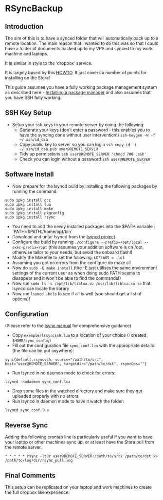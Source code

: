 # RSyncBackup

## Introduction

The aim of this is to have a synced folder that will automatically back up to a remote location. The main reason that I wanted to do this was so that I could have a folder of documents backed up to my VPS and synced to my work machine and laptops.

It is similar in style to the 'dropbox' service.

It is largely based by this [HOWTO](http://fak3r.com/2009/09/14/howto-build-your-own-open-source-dropbox-clone/). It just covers a number of points for installing on the Stora!

This guide assumes you have a fully working package management system as described here - [Installing a package manager](Installing_a_package_manager.md) and also assumes that you have SSH fully working.

## SSH Key Setup

- Setup your ssh keys to your remote server by doing the following:
  - Generate your keys (don't enter a password - this enables you to have the syncing done without user intervention!) `ssh-keygen -N -f ~/.ssh/id_dsa`
  - Copy public key to server so you can login `ssh-copy-id -i ~/.ssh/id_dsa.pub user@REMOTE_SERVER`
  - Tidy up permissions `ssh user@REMOTE_SERVER 'chmod 700 .ssh'`
  - Check you can login without a password `ssh user@REMOTE_SERVER`

## Software Install

- Now prepare for the lsyncd build by installing the following packages by running the command 
```
sudo ipkg install gcc
sudo ipkg install lua
sudo ipkg install make
sudo ipkg install pkgconfig
sudo ipkg install rsync
```
- You need to add the newly installed packages into the $PATH variable : `PATH=$PATH:/home/opt/bin`
- Download and untar lsyncd from the [lsyncd project](http://code.google.com/p/lsyncd/)
- Configure the build by running `./configure --prefix=/opt/local --exec-prefix=/opt` (this assumes your addition software is on /opt, otherwise tailor to your needs, but avoid the onboard flash!)
- Modify the Makefile to set the following: `LDFLAGS = -ldl`
- Assuming you got no errors from the configure do make all
- Now do `sudo -E make install` (the -E just utilises the same environment settings of the current user as when doing sudo PATH seems to disappear and it won't be able to find the commands!)
- Now run `sudo ln -s /opt/lib/liblua.so /usr/lib/liblua.so so` that lsyncd can locate the library
- Now run `lsyncd -help` to see if all is well (you should get a list of options)!

## Configuration

(Please refer to the [lsync manual](http://code.google.com/p/lsyncd/wiki/Lsyncd20Manual#The_Configuration_File) for comprehensive guidance)

- Copy `example/lrsyncssh.lua` to a location of your choice (I created `$HOME/sync_config`)
- Fill out the configuration file `sync_conf.lua` with the appropriate details (the file can be put anywhere):
```
sync{default.rsyncssh, source="/path/to/src", host="user@REMOTE_SERVER", targetdir="/path/to/dst", rsyncOps=""}
```
- Run lsyncd in no daemon mode to check for errors:
```
lsyncd -nodaemon sync_conf.lua
```
- Drop some files in the watched directory and make sure they get uploaded properly with no errors
- Run lsyncd in daemon mode to have it watch the folder:
```
lsyncd sync_conf.lua
```

## Reverse Sync

Adding the following crontab line is particularly useful if you want to have your laptop or other machines sync up, or at least have the Stora pull from the remote server.
```
* * * * * rsync -ltur user@REMOTE_SERVER:/path/to/src/ /path/to/dst >> /path/to/log/dir/rsync_pull.log
```
## Final Comments

This setup can be replicated on your laptop and work machines to create the full dropbox like experience.